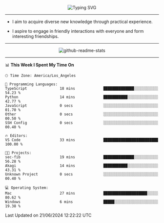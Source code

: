 <p align="center">
  <img src="https://readme-typing-svg.demolab.com?font=Fira+Code&weight=500&size=32&duration=2500&pause=1600&center=true&vCenter=true&random=false&width=1024&height=64&lines=Hi+there+%F0%9F%91%8B;I'm+delighted+you+could+make+it+here+%F0%9F%8E%89;I'm+Harry%2C+a+college+student+still+finding+my+way" alt="Typing SVG" />
</p>


---


- I aim to acquire diverse new knowledge through practical experience.

- I aspire to engage in friendly interactions with everyone and form interesting friendships.


---


<p align="center">
  <img src="https://github-readme-stats.vercel.app/api?username=Harry-Jing&show_icons=true" alt="github-readme-stats"/>
</p>


---

<!--START_SECTION:waka-->
📊 **This Week I Spent My Time On** 

```text
🕑︎ Time Zone: America/Los_Angeles

💬 Programming Languages: 
TypeScript               18 mins             ██████████████░░░░░░░░░░░   54.23 % 
Python                   14 mins             ███████████░░░░░░░░░░░░░░   42.77 % 
JavaScript               0 secs              ░░░░░░░░░░░░░░░░░░░░░░░░░   01.70 % 
Other                    0 secs              ░░░░░░░░░░░░░░░░░░░░░░░░░   00.50 % 
SSH Config               0 secs              ░░░░░░░░░░░░░░░░░░░░░░░░░   00.40 % 

🔥 Editors: 
VS Code                  33 mins             █████████████████████████   100.00 % 

🐱‍💻 Projects: 
sec-fib                  19 mins             ██████████████░░░░░░░░░░░   56.28 % 
Akagi                    14 mins             ███████████░░░░░░░░░░░░░░   43.31 % 
Unknown Project          0 secs              ░░░░░░░░░░░░░░░░░░░░░░░░░   00.40 % 

💻 Operating System: 
Mac                      27 mins             ████████████████████░░░░░   80.62 % 
Windows                  6 mins              █████░░░░░░░░░░░░░░░░░░░░   19.38 % 
```


 Last Updated on 21/06/2024 12:22:22 UTC
<!--END_SECTION:waka-->
